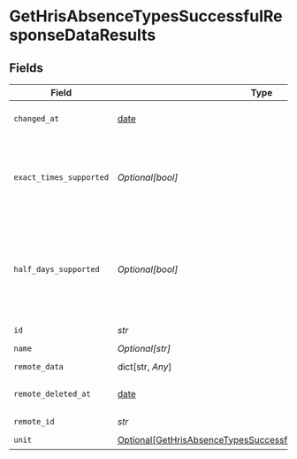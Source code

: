 # GetHrisAbsenceTypesSuccessfulResponseDataResults


## Fields

| Field                                                                                                                                         | Type                                                                                                                                          | Required                                                                                                                                      | Description                                                                                                                                   |
| --------------------------------------------------------------------------------------------------------------------------------------------- | --------------------------------------------------------------------------------------------------------------------------------------------- | --------------------------------------------------------------------------------------------------------------------------------------------- | --------------------------------------------------------------------------------------------------------------------------------------------- |
| `changed_at`                                                                                                                                  | [date](https://docs.python.org/3/library/datetime.html#date-objects)                                                                          | :heavy_check_mark:                                                                                                                            | YYYY-MM-DDTHH:mm:ss.sssZ<br/><br/>[](https://developer.mozilla.org/en-US/docs/Web/JavaScript/Reference/Global_Objects/Date/toISOString)       |
| `exact_times_supported`                                                                                                                       | *Optional[bool]*                                                                                                                              | :heavy_check_mark:                                                                                                                            | `true` if the system supports exact times (absences with a `start_time` and an `end_time`) for this absence, `false` if not.                  |
| `half_days_supported`                                                                                                                         | *Optional[bool]*                                                                                                                              | :heavy_check_mark:                                                                                                                            | Whether the integration supports half-day absences (represented through `start_half_day` and `end_half_day`) for this absence type.           |
| `id`                                                                                                                                          | *str*                                                                                                                                         | :heavy_check_mark:                                                                                                                            | N/A                                                                                                                                           |
| `name`                                                                                                                                        | *Optional[str]*                                                                                                                               | :heavy_check_mark:                                                                                                                            | N/A                                                                                                                                           |
| `remote_data`                                                                                                                                 | dict[str, *Any*]                                                                                                                              | :heavy_check_mark:                                                                                                                            | N/A                                                                                                                                           |
| `remote_deleted_at`                                                                                                                           | [date](https://docs.python.org/3/library/datetime.html#date-objects)                                                                          | :heavy_check_mark:                                                                                                                            | YYYY-MM-DDTHH:mm:ss.sssZ<br/><br/>[](https://developer.mozilla.org/en-US/docs/Web/JavaScript/Reference/Global_Objects/Date/toISOString)       |
| `remote_id`                                                                                                                                   | *str*                                                                                                                                         | :heavy_check_mark:                                                                                                                            | N/A                                                                                                                                           |
| `unit`                                                                                                                                        | [Optional[GetHrisAbsenceTypesSuccessfulResponseDataResultsUnit]](../../models/shared/gethrisabsencetypessuccessfulresponsedataresultsunit.md) | :heavy_check_mark:                                                                                                                            | N/A                                                                                                                                           |